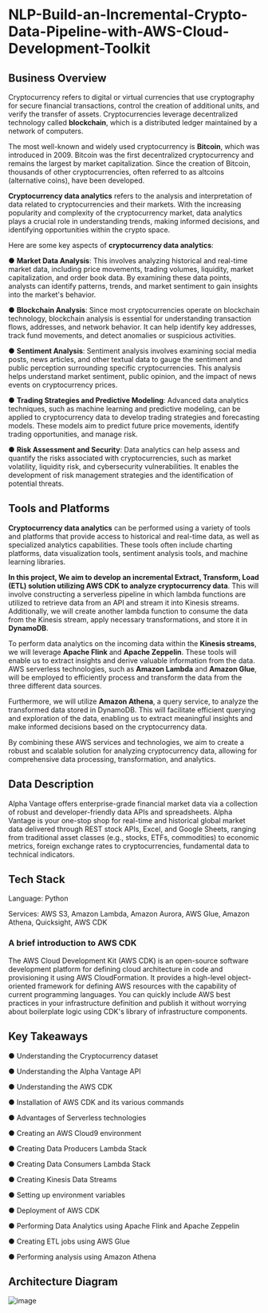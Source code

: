 # NLP-Build-an-Incremental-Crypto-Data-Pipeline-with-AWS-Cloud-Development-Toolkit

## Business Overview 

Cryptocurrency refers to digital or virtual currencies that use cryptography for secure financial transactions, control the creation of additional units, and verify the transfer of assets. Cryptocurrencies leverage decentralized technology called **blockchain**, which is a distributed ledger maintained by a network of computers. 

The most well-known and widely used cryptocurrency is **Bitcoin**, which was introduced in 2009. Bitcoin was the first decentralized cryptocurrency and remains the largest by market capitalization. Since the creation of Bitcoin, thousands of other cryptocurrencies, often referred to as altcoins (alternative coins), have been developed. 

**Cryptocurrency data analytics** refers to the analysis and interpretation of data related to cryptocurrencies and their markets. With the increasing popularity and complexity of the cryptocurrency market, data analytics plays a crucial role in understanding trends, making informed decisions, and identifying opportunities within the crypto space.

Here are some key aspects of **cryptocurrency data analytics**:

● **Market Data Analysis**: This involves analyzing historical and real-time market
data, including price movements, trading volumes, liquidity, market capitalization,
and order book data. By examining these data points, analysts can identify
patterns, trends, and market sentiment to gain insights into the market's behavior.

● **Blockchain Analysis**: Since most cryptocurrencies operate on blockchain
technology, blockchain analysis is essential for understanding transaction flows,
addresses, and network behavior. It can help identify key addresses, track fund
movements, and detect anomalies or suspicious activities.

● **Sentiment Analysis**: Sentiment analysis involves examining social media posts,
news articles, and other textual data to gauge the sentiment and public
perception surrounding specific cryptocurrencies. This analysis helps understand
market sentiment, public opinion, and the impact of news events on
cryptocurrency prices.

● **Trading Strategies and Predictive Modeling**: Advanced data analytics techniques,
such as machine learning and predictive modeling, can be applied to
cryptocurrency data to develop trading strategies and forecasting models. These
models aim to predict future price movements, identify trading opportunities, and
manage risk.

● **Risk Assessment and Security**: Data analytics can help assess and quantify the
risks associated with cryptocurrencies, such as market volatility, liquidity risk, and
cybersecurity vulnerabilities. It enables the development of risk management
strategies and the identification of potential threats.

## Tools and Platforms
**Cryptocurrency data analytics** can be performed using a variety of tools and platforms
that provide access to historical and real-time data, as well as specialized analytics
capabilities. These tools often include charting platforms, data visualization tools,
sentiment analysis tools, and machine learning libraries.

**In this project, We aim to develop an incremental Extract, Transform, Load (ETL) solution utilizing AWS
CDK to analyze cryptocurrency data**. This will involve constructing a serverless pipeline
in which lambda functions are utilized to retrieve data from an API and stream it into
Kinesis streams. Additionally, we will create another lambda function to consume the
data from the Kinesis stream, apply necessary transformations, and store it in
**DynamoDB**.

To perform data analytics on the incoming data within the **Kinesis streams**, we will
leverage **Apache Flink** and **Apache Zeppelin**. These tools will enable us to extract
insights and derive valuable information from the data. AWS serverless technologies,
such as **Amazon Lambda** and **Amazon Glue**, will be employed to efficiently process and
transform the data from the three different data sources.

Furthermore, we will utilize **Amazon Athena**, a query service, to analyze the transformed
data stored in DynamoDB. This will facilitate efficient querying and exploration of the
data, enabling us to extract meaningful insights and make informed decisions based on
the cryptocurrency data.

By combining these AWS services and technologies, we aim to create a robust and
scalable solution for analyzing cryptocurrency data, allowing for comprehensive data
processing, transformation, and analytics.

## Data Description
Alpha Vantage offers enterprise-grade financial market data via a collection of robust
and developer-friendly data APIs and spreadsheets. Alpha Vantage is your one-stop
shop for real-time and historical global market data delivered through REST stock APIs,
Excel, and Google Sheets, ranging from traditional asset classes (e.g., stocks, ETFs,
commodities) to economic metrics, foreign exchange rates to cryptocurrencies,
fundamental data to technical indicators.

## Tech Stack 
Language: Python

Services: AWS S3, Amazon Lambda, Amazon Aurora, AWS Glue, Amazon Athena,
Quicksight, AWS CDK

### A brief introduction to AWS CDK
The AWS Cloud Development Kit (AWS CDK) is an open-source software development
platform for defining cloud architecture in code and provisioning it using AWS
CloudFormation. It provides a high-level object-oriented framework for defining AWS
resources with the capability of current programming languages. You can quickly
include AWS best practices in your infrastructure definition and publish it without
worrying about boilerplate logic using CDK's library of infrastructure components.

## Key Takeaways 

● Understanding the Cryptocurrency dataset

● Understanding the Alpha Vantage API

● Understanding the AWS CDK

● Installation of AWS CDK and its various commands

● Advantages of Serverless technologies

● Creating an AWS Cloud9 environment

● Creating Data Producers Lambda Stack

● Creating Data Consumers Lambda Stack

● Creating Kinesis Data Streams

● Setting up environment variables

● Deployment of AWS CDK

● Performing Data Analytics using Apache Flink and Apache Zeppelin

● Creating ETL jobs using AWS Glue

● Performing analysis using Amazon Athena

## Architecture Diagram
![image](https://github.com/AmberHou1230/NLP-Build-an-Incremental-Crypto-Data-Pipeline-with-AWS-Cloud-Development-Toolkit/assets/116517923/8eff3d89-2fb1-4247-9949-e19ca8a182eb)

